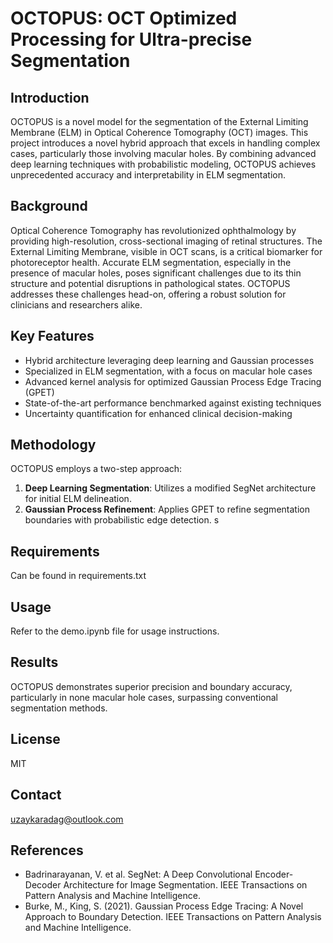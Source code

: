 # OCTOPUS: OCT Optimized Processing for Ultra-precise Segmentation

## Introduction

OCTOPUS is a novel model for the segmentation of the External Limiting Membrane (ELM) in Optical Coherence Tomography (OCT) images. This project introduces a novel hybrid approach that excels in handling complex cases, particularly those involving macular holes. By combining advanced deep learning techniques with probabilistic modeling, OCTOPUS achieves unprecedented accuracy and interpretability in ELM segmentation.

## Background

Optical Coherence Tomography has revolutionized ophthalmology by providing high-resolution, cross-sectional imaging of retinal structures. The External Limiting Membrane, visible in OCT scans, is a critical biomarker for photoreceptor health. Accurate ELM segmentation, especially in the presence of macular holes, poses significant challenges due to its thin structure and potential disruptions in pathological states. OCTOPUS addresses these challenges head-on, offering a robust solution for clinicians and researchers alike.

## Key Features

- Hybrid architecture leveraging deep learning and Gaussian processes
- Specialized in ELM segmentation, with a focus on macular hole cases
- Advanced kernel analysis for optimized Gaussian Process Edge Tracing (GPET)
- State-of-the-art performance benchmarked against existing techniques
- Uncertainty quantification for enhanced clinical decision-making

## Methodology

OCTOPUS employs a two-step approach:

1. **Deep Learning Segmentation**: Utilizes a modified SegNet architecture for initial ELM delineation.
2. **Gaussian Process Refinement**: Applies GPET to refine segmentation boundaries with probabilistic edge detection.
s
## Requirements

Can be found in requirements.txt

## Usage

Refer to the demo.ipynb file for usage instructions.

## Results

OCTOPUS demonstrates superior precision and boundary accuracy, particularly in none macular hole cases, surpassing conventional segmentation methods.

## License

MIT

## Contact

uzaykaradag@outlook.com

## References

- Badrinarayanan, V. et al. SegNet: A Deep Convolutional Encoder-Decoder Architecture for Image Segmentation. IEEE Transactions on Pattern Analysis and Machine Intelligence.
- Burke, M., King, S. (2021). Gaussian Process Edge Tracing: A Novel Approach to Boundary Detection. IEEE Transactions on Pattern Analysis and Machine Intelligence.